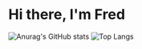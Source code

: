 # Hi there, I'm Fred
![Anurag's GitHub stats](https://github-readme-stats.vercel.app/api?username=fredlaryea2000&show_icons=true&theme=radical)
![Top Langs](https://github-readme-stats.vercel.app/api/top-langs/?username=fredlaryea2000&layout=compact)

